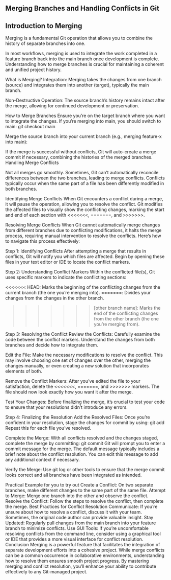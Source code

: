 ## Merging Branches and Handling Conflicts in Git
## Introduction to Merging
Merging is a fundamental Git operation that allows you to combine the history of separate branches into one. 


In most workflows, merging is used to integrate the work completed in a feature branch back into the main branch once development is complete. Understanding how to merge branches is crucial for maintaining a coherent and unified project history.

What is Merging?
Integration: Merging takes the changes from one branch (source) and integrates them into another (target), typically the main branch.

Non-Destructive Operation: The source branch’s history remains intact after the merge, allowing for continued development or preservation.

How to Merge Branches
Ensure you’re on the target branch where you want to integrate the changes. If you’re merging into main, you should switch to main: git checkout main

Merge the source branch into your current branch (e.g., merging feature-x into main): <git merge feature-x>

If the merge is successful without conflicts, Git will auto-create a merge commit if necessary, combining the histories of the merged branches.
Handling Merge Conflicts

Not all merges go smoothly. Sometimes, Git can’t automatically reconcile differences between the two branches, leading to merge conflicts. Conflicts typically occur when the same part of a file has been differently modified in both branches.

Identifying Merge Conflicts
When Git encounters a conflict during a merge, it will pause the operation, allowing you to resolve the conflict. Git modifies the affected files to visually show the conflicting changes, marking the start and end of each section with <<<<<<<, =======, and >>>>>>>.

Resolving Merge Conflicts
When Git cannot automatically merge changes from different branches due to conflicting modifications, it halts the merge process, requiring manual intervention to resolve the conflicts. Here’s how to navigate this process effectively:

Step 1: Identifying Conflicts
After attempting a merge that results in conflicts, Git will notify you which files are affected. Begin by opening these files in your text editor or IDE to locate the conflict markers.

Step 2: Understanding Conflict Markers
Within the conflicted file(s), Git uses specific markers to indicate the conflicting sections:

<<<<<<< HEAD: Marks the beginning of the conflicting changes from the current branch (the one you’re merging into).
=======: Divides your changes from the changes in the other branch.
>>>>>>> [other branch name]: Marks the end of the conflicting changes from the other branch (the one you’re merging from).


Step 3: Resolving the Conflict
Review the Conflicts: Carefully examine the code between the conflict markers. Understand the changes from both branches and decide how to integrate them.

Edit the File: Make the necessary modifications to resolve the conflict. This may involve choosing one set of changes over the other, merging the changes manually, or even creating a new solution that incorporates elements of both.

Remove the Conflict Markers: After you’ve edited the file to your satisfaction, delete the <<<<<<<, =======, and >>>>>>> markers. The file should now look exactly how you want it after the merge.

Test Your Changes: Before finalizing the merge, it’s crucial to test your code to ensure that your resolutions didn’t introduce any errors.

Step 4: Finalizing the Resolution
Add the Resolved Files: Once you’re confident in your resolution, stage the changes for commit by using: git add <file-name> Repeat this for each file you’ve resolved.

Complete the Merge: With all conflicts resolved and the changes staged, complete the merge by committing: git commit Git will prompt you to enter a commit message for the merge. The default message typically includes a brief note about the conflict resolution. You can edit this message to add any additional context if necessary.

Verify the Merge: Use git log or other tools to ensure that the merge commit looks correct and all branches have been integrated as intended.

Practical Example for you to try out
Create a Conflict: On two separate branches, make different changes to the same part of the same file.
Attempt to Merge: Merge one branch into the other and observe the conflict.
Resolve the Conflict: Follow the steps to resolve the conflict, then complete the merge.
Best Practices for Conflict Resolution
Communicate: If you’re unsure about how to resolve a conflict, discuss it with your team. Sometimes, the original code author can provide valuable insight.
Stay Updated: Regularly pull changes from the main branch into your feature branch to minimize conflicts.
Use GUI Tools: If you’re uncomfortable resolving conflicts from the command line, consider using a graphical tool or IDE that provides a more visual interface for conflict resolution.
Conclusion
Merging is a powerful feature that facilitates the integration of separate development efforts into a cohesive project. While merge conflicts can be a common occurrence in collaborative environments, understanding how to resolve them ensures smooth project progress. By mastering merging and conflict resolution, you’ll enhance your ability to contribute effectively to any Git-managed project.
